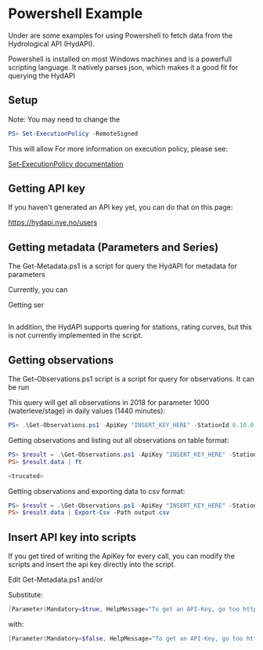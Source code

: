 # Powershell Example

Under are some examples for using Powershell to fetch data from the Hydrological API (HydAPI).

Powershell is installed on most Windows machines and is a powerfull scripting language. It natively parses json, which makes it a good fit for querying the HydAPI


## Setup
Note: You may need to change the 

```powershell
PS> Set-ExecutionPolicy -RemoteSigned
```

This will allow For more information on execution policy, please see:

[Set-ExecutionPolicy documentation](https://docs.microsoft.com/en-us/powershell/module/microsoft.powershell.security/set-executionpolicy?view=powershell-6)


## Getting API key 
If you haven't generated an API key yet, you can do that on this page:

https://hydapi.nve.no/users



## Getting metadata (Parameters and Series)

The Get-Metadata.ps1 is a script for query the HydAPI for metadata for parameters

Currently, you can 


Getting ser

```powershell

```

In addition, the HydAPI supports quering for stations, rating curves, but this is not currently implemented in the script.

## Getting observations

The Get-Observations.ps1 script is a script for query for observations. It can be run

This query will get all observations in 2018 for parameter 1000 (waterleve/stage) in daily values (1440 minutes):

```powershell
PS> .\Get-Observations.ps1 -ApiKey "INSERT_KEY_HERE" -StationId 6.10.0 -Parameter 1440 -ResolutionTime 1440 -From 2018-01-01 -To 2018-12-31
```

Getting observations and listing out all observations on table format:

```powershell
PS> $result = .\Get-Observations.ps1 -ApiKey "INSERT_KEY_HERE" -StationId 6.10.0 -Parameter 1440 -ResolutionTime 1440 -From 2018-01-01 -To 2018-12-31
PS> $result.data | ft

<trucated>
```

Getting observations and exporting data to csv format:

```powershell
PS> $result = .\Get-Observations.ps1 -ApiKey "INSERT_KEY_HERE" -StationId 6.10.0 -Parameter 1440 -ResolutionTime 1440 -From 2018-01-01 -To 2018-12-31
PS> $result.data | Export-Csv -Path output.csv
```



## Insert API key into scripts
If you get tired of writing the ApiKey for every call, you can modify the scripts and insert the api key directly into the script.

Edit Get-Metadata.ps1 and/or 

Substitute:
```powershell
[Parameter(Mandatory=$true, HelpMessage="To get an API-Key, go too https://hydapi.nve.no/users")][string] $ApiKey,
```

with:
```powershell
[Parameter(Mandatory=$false, HelpMessage="To get an API-Key, go too https://hydapi.nve.no/users")][string] $ApiKey="INSERT_YOUR_KEY",
```
